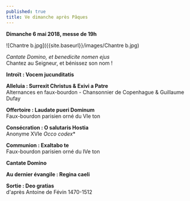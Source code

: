 ```yaml
---
published: true
title: Ve dimanche après Pâques
---
```

**Dimanche 6 mai 2018, messe de 19h**

![Chantre b.jpg]({{site.baseurl}}/images/Chantre b.jpg)

*Cantate Domino, et benedicite nomen ejus*  
Chantez au Seigneur, et bénissez son nom !

**Introït : Vocem jucunditatis**

**Alleluia : Surrexit Christus & Exivi a Patre**  
Alternances en faux-bourdon - Chansonnier de Copenhague & Guillaume Dufay

**Offertoire : Laudate pueri Dominum**  
Faux-bourdon parisien orné du VIe ton

**Consécration : O salutaris Hostia**  
Anonyme XVIe *Occo codex**

**Communion : Exaltabo te**  
Faux-bourdon parisien orné du IVe ton

**Cantate Domino**

**Au dernier évangile : Regina caeli**

**Sortie : Deo gratias**  
d'après Antoine de Févin 1470-1512
